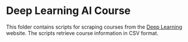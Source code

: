 # Deep Learning AI Course

This folder contains scripts for scraping courses from the [Deep Learning](https://www.deeplearning.ai/) website. The scripts retrieve course information in CSV format.
